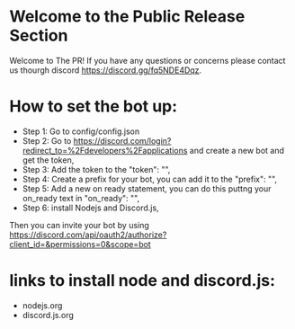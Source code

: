 # Welcome to the Public Release Section
Welcome to The PR! If you have any questions or concerns please contact us thourgh discord https://discord.gg/fq5NDE4Dqz.

# How to set the bot up:
* Step 1: Go to config/config.json
* Step 2: Go to https://discord.com/login?redirect_to=%2Fdevelopers%2Fapplications and create a new bot and get the token,
* Step 3: Add the token to the "token": "",
* Step 4: Create a prefix for your bot, you can add it to the "prefix": "",
* Step 5: Add a new on ready statement, you can do this puttng your on_ready text in "on_ready": "",
* Step 6: install Nodejs and Discord.js,

Then you can invite your bot by using 
https://discord.com/api/oauth2/authorize?client_id=&permissions=0&scope=bot

# links to install node and discord.js:
* nodejs.org
* discord.js.org
